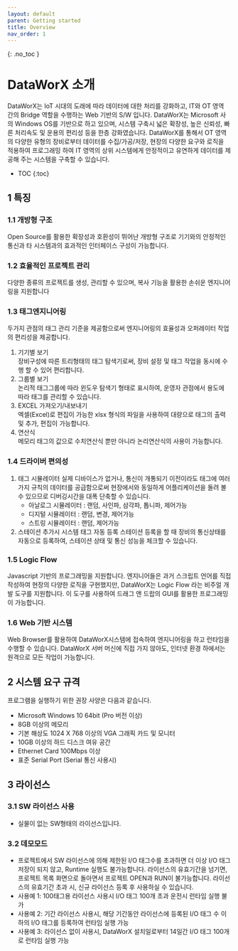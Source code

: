 ```yaml
---
layout: default
parent: Getting started
title: Overview
nav_order: 1
---
```


{: .no_toc }
# DataWorX 소개

DataWorX는 IoT 시대의 도래에 따라 데이터에 대한 처리를 강화하고, IT와 OT 영역 간의 Bridge 역할을 수행하는 Web 기반의 S/W 입니다.
DataWorX는 Microsoft 사의 Windows OS를 기반으로 하고 있으며, 시스템 구축시 넓은 확장성, 높은 신뢰성, 빠른 처리속도 및 운용의 편리성 등을 한층 강화였습니다.
DataWorX를 통해서 OT 영역의 다양한 유형의 장비로부터 데이터를 수집/가공/저장, 현장의 다양한 요구와 로직을 적용하여 프로그래밍 하여 IT 영역의 상위 시스템에게 안정적이고 유연하게 데이터를 제공해 주는 시스템을 구축할 수 있습니다.

- TOC
{:toc}


## 1 특징

### 1.1 개방형 구조

Open Source를 활용한 확장성과 호환성이 뛰어난 개방형 구조로 기기와의 안정적인 통신과 타 시스템과의 효과적인 인터페이스 구성이 가능합니다.

### 1.2 효율적인 프로젝트 관리

다양한 종류의 프로젝트를 생성, 관리할 수 있으며, 복사 기능을 활용한 손쉬운 엔지니어링을 지원합니다

### 1.3 태그엔지니어링

두가지 관점의 태그 관리 기준을 제공함으로써 엔지니어링의 효율성과 오퍼레이터 작업의 편리성을 제공합니다.

1. 기기별 보기  
   장비구성에 따른 트리형태의 태그 탐색기로써, 장비 설정 및 태그 작업을 동시에 수행 할 수 있어 편리합니다.
2. 그룹별 보기  
   논리적 태그그룹에 따라 윈도우 탐색기 형태로 표시하여, 운영자 관점에서 용도에 따라 태그를 관리할 수 있습니다.
3. EXCEL 가져오기/내보내기  
   엑셀(Excel)로 편집이 가능한 xlsx 형식의 파일을 사용하여 대량으로 태그의 출력 및 추가, 편집이 가능합니다.
4. 연산식  
   메모리 태그의 값으로 수치연산식 뿐만 아니라 논리연산식의 사용이 가능합니다.

### 1.4 드라이버 편의성

1. 태그 시뮬레이터
   실제 디바이스가 없거나, 통신이 개통되기 이전이라도 태그에 여러가지 규칙의 데이터를 공급함으로써 현장에서와 동일하게 어플리케이션을 돌려 볼 수 있으므로 디버깅시간을 대폭 단축할 수 있습니다.
   - 아날로그 시뮬레이터 : 랜덤, 사인파, 삼각파, 톱니파, 제어가능
   - 디지털 시뮬레이터 : 랜덤, 변경, 제어가능
   - 스트링 시뮬레이터 : 랜덤, 제어가능
2. 스테이션 추가시 시스템 태그 자동 등록
   스테이션 등록을 할 때 장비의 통신상태를 자동으로 등록하여, 스테이션 상태 및 통신 성능을 체크할 수 있습니다.

### 1.5 Logic Flow

Javascript 기반의 프로그래밍을 지원합니다.
엔지니어들은 과거 스크립트 언어를 직접 작성하여 현장의 다양한 로직을 구현했지만, DataWorX는 Logic Flow 라는 비주얼 개발 도구를 지원합니다.
이 도구를 사용하여 드래그 앤 드랍의 GUI를 활용한 프로그래밍이 가능합니다.

### 1.6 Web 기반 시스템

Web Browser를 활용하여 DataWorX시스템에 접속하여 엔지니어링을 하고 런타임을 수행할 수 있습니다.
DataWorX 서버 머신에 직접 가지 않아도, 인터넷 환경 하에서는 원격으로 모든 작업이 가능합니다.

## 2 시스템 요구 규격

프로그램을 실행하기 위한 권장 사양은 다음과 같습니다.

- Microsoft Windows 10 64bit (Pro 버전 이상)
- 8GB 이상의 메모리
- 기본 해상도 1024 X 768 이상의 VGA 그래픽 카드 및 모니터
- 10GB 이상의 하드 디스크 여유 공간
- Ethernet Card 100Mbps 이상
- 표준 Serial Port (Serial 통신 사용시)

## 3 라이선스

### 3.1 SW 라이선스 사용

- 실물이 없는 SW형태의 라이선스입니다.

### 3.2 데모모드

- 프로젝트에서 SW 라이선스에 의해 제한된 I/O 태그수를 초과하면 더 이상 I/O 태그 저장이 되지 않고, Runtime 실행도 불가능합니다. 라이선스의 유효기간을 넘기면, 프로젝트 목록 화면으로 돌아면서 프로젝트 OPEN과 RUN이 불가능합니다. 라이선스의 유효기간 초과 시, 신규 라이선스 등록 후 사용하실 수 있습니다.
- 사용예 1: 100태그용 라이선스 사용시 I/O 태그 100개 초과 운전시 런타임 실행 불가
- 사용예 2: 기간 라이선스 사용시, 해당 기간동안 라이선스에 등록된 I/O 태그 수 이하의 I/O 태그를 등록하여 런타임 실행 가능
- 사용예 3: 라이선스 없이 사용시, DataWorX 설치일로부터 14일간 I/O 태그 100개로 런타임 실행 가능
